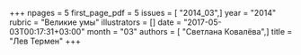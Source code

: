 +++
npages = 5
first_page_pdf = 5
issues = [ "2014_03",]
year = "2014"
rubric = "Великие умы"
illustrators = []
date = "2017-05-03T00:17:31+03:00"
month = "03"
authors = [ "Светлана Ковалёва",]
title = "Лев Термен"
+++
